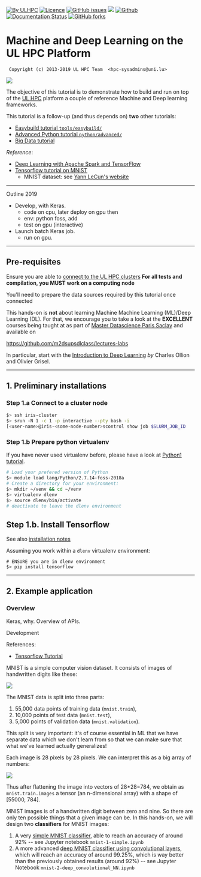 [![By ULHPC](https://img.shields.io/badge/by-ULHPC-blue.svg)](https://hpc.uni.lu) [![Licence](https://img.shields.io/badge/license-GPL--3.0-blue.svg)](http://www.gnu.org/licenses/gpl-3.0.html) [![GitHub issues](https://img.shields.io/github/issues/ULHPC/tutorials.svg)](https://github.com/ULHPC/tutorials/issues/) [![](https://img.shields.io/badge/slides-PDF-red.svg)](https://github.com/ULHPC/tutorials/raw/devel/deep_learning/slides.pdf) [![Github](https://img.shields.io/badge/sources-github-green.svg)](https://github.com/ULHPC/tutorials/tree/devel/deep_learning/) [![Documentation Status](http://readthedocs.org/projects/ulhpc-tutorials/badge/?version=latest)](http://ulhpc-tutorials.readthedocs.io/en/latest/deep_learning/) [![GitHub forks](https://img.shields.io/github/stars/ULHPC/tutorials.svg?style=social&label=Star)](https://github.com/ULHPC/tutorials)


# Machine and Deep Learning on the UL HPC Platform

     Copyright (c) 2013-2019 UL HPC Team  <hpc-sysadmins@uni.lu>

[![](https://github.com/ULHPC/tutorials/raw/devel/deep_learning/cover_slides.png)](https://github.com/ULHPC/tutorials/raw/devel/deep_learning/slides.pdf)

The objective of this tutorial is to demonstrate how to build and run on top of the [UL HPC](http://hpc.uni.lu) platform a couple of reference Machine and Deep learning frameworks.

This tutorial is a follow-up (and thus depends on) **two** other tutorials:

* [Easybuild tutorial `tools/easybuild/`](http://ulhpc-tutorials.readthedocs.io/en/latest/tools/easybuild/)
* [Advanced Python tutorial `python/advanced/`](https://ulhpc-tutorials.readthedocs.io/en/latest/python/advanced/)
* [Big Data tutorial](https://ulhpc-tutorials.readthedocs.io/en/latest/bigdata/)

_Reference_:

* [Deep Learning with Apache Spark and TensorFlow](https://databricks.com/blog/2016/01/25/deep-learning-with-apache-spark-and-tensorflow.html)
* [Tensorflow tutorial on MNIST](https://www.tensorflow.org/versions/master/get_started/mnist/beginners)
    - MNIST dataset: see [Yann LeCun's website](http://yann.lecun.com/exdb/mnist/)

--------------------
Outline 2019

* Develop, with Keras. 
	- code on cpu, later deploy on gpu then
	- env: python foss, add 
	- test on gpu (interactive)
* Launch batch Keras job. 
	- run on gpu.

--------------------
## Pre-requisites ##

Ensure you are able to [connect to the UL HPC clusters](https://hpc.uni.lu/users/docs/access.html)
**For all tests and compilation, you MUST work on a computing node**

You'll need to prepare the data sources required by this tutorial once connected

This hands-on is **not** about learning Machine Machine Learning (ML)/Deep Learning (DL).
For that, we encourage you to take a look at the **EXCELLENT** courses being taught at as part of [Master Datascience Paris Saclay](http://datascience-x-master-paris-saclay.fr/) and available on

https://github.com/m2dsupsdlclass/lectures-labs

In particular, start with the
[Introduction to Deep Learning](https://m2dsupsdlclass.github.io/lectures-labs/slides/01_intro_to_deep_learning/index.html#1) _by_ Charles Ollion and Olivier Grisel.

----------------------------------
## 1. Preliminary installations ##

### Step 1.a Connect to a cluster node

```bash
$> ssh iris-cluster
$> srun -N 1 -c 1 -p interactive --pty bash -i
[<user-name>@iris-<some-node-number>scontrol show job $SLURM_JOB_ID
```

### Step 1.b Prepare python virtualenv

If you have never used virtualenv before, please have a look at [Python1 tutorial](http://ulhpc-tutorials.readthedocs.io/en/latest/python/basics/).

```bash
# Load your prefered version of Python
$> module load lang/Python/2.7.14-foss-2018a
# Create a directory for your environment:
$> mkdir ~/venv && cd ~/venv
$> virtualenv dlenv
$> source dlenv/bin/activate
# deactivate to leave the dlenv environment
```
## Step 1.b. Install Tensorflow

See also [installation notes](https://www.tensorflow.org/install/)

Assuming you work within a `dlenv` virtualenv environment:

```
# ENSURE you are in dlenv environment
$> pip install tensorflow
```
-----------------------------------------------------------------
## 2. Example application ##

### Overview

Keras, why. Overview of APIs.

Development

References:

* [Tensorflow Tutorial](https://www.tensorflow.org/versions/master/get_started/mnist/beginners)

MNIST is a simple computer vision dataset. It consists of images of handwritten digits like these:

![](https://www.tensorflow.org/images/MNIST.png)

The MNIST data is split into three parts:

1. 55,000 data points of training data (`mnist.train`),
2. 10,000 points of test data (`mnist.test`),
3. 5,000 points of validation data (`mnist.validation`).

This split is very important: it's of course essential in ML that we have separate data which we don't learn from so that we can make sure that what we've learned actually generalizes!

Each image is 28 pixels by 28 pixels. We can interpret this as a big array of numbers:

![](https://www.tensorflow.org/images/MNIST-Matrix.png)

Thus after flattening the image into vectors of 28*28=784, we obtain as `mnist.train.images` a tensor (an n-dimensional array) with a shape of [55000, 784].

MNIST images is of a handwritten digit between zero and nine. So there are only ten possible things that a given image can be.
In this hands-on, we will design two **classifiers** for MNIST images:

1. A very [simple MNIST classifier](https://www.tensorflow.org/get_started/mnist/beginners), able to reach an accuracy of around 92% -- see Jupyter notebook `mnist-1-simple.ipynb`
2. A more advanced [deep MNIST classifier using convolutional layers](https://www.tensorflow.org/get_started/mnist/pros), which will reach an accuracy of around 99.25%, which is way better than the previously obtained results (around 92%) -- see Jupyter Notebook `mnist-2-deep_convolutional_NN.ipynb`



